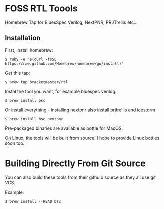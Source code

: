 # FOSS RTL Toools
Homebrew Tap for BluesSpec Verilog, NextPNR, PRJTrellis etc...

## Installation

First, install homebrew:

    $ ruby -e "$(curl -fsSL https://raw.github.com/Homebrew/homebrew/go/install)"

Get this tap:

    $ brew tap bracketmaster/rtl

Instal the tool you want, for example bluespec verilog:

    $ brew install bsc
    
Or install everything - installing nextpnr also install prjtrellis and icestorm

    $ brew install bsc nextpnr

Pre-packaged binaries are available as bottle for MacOS.

On Linux, the tools will be built from source. I hope to provide Linux bottles soon too.

# Building Directly From Git Source
You can also build these tools from their githuib source as they
all use git VCS.

Example:

    $ brew install --HEAD bsc
